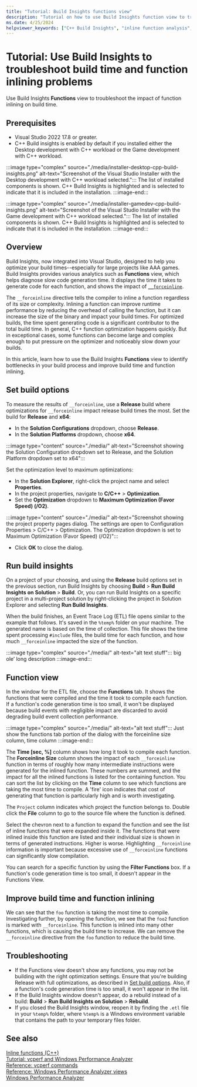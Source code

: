 ```yaml
---
title: "Tutorial: Build Insights functions view"
description: "Tutorial on how to use Build Insights function view to troubleshoot build time and forceinlines function inlining costs."
ms.date: 4/25/2024
helpviewer_keywords: ["C++ Build Insights", "inline function analysis", "build time analysis", "__forceinline analysis", "inlines analysis"]
---
```

# Tutorial: Use Build Insights to troubleshoot build time and function inlining problems

Use Build Insights **Functions** view to troubleshoot the impact of function inlining on build time.

## Prerequisites

- Visual Studio 2022 17.8 or greater.
- C++ Build insights is enabled by default if you installed either the Desktop development with C++ workload or the Game development with C++ workload.

:::image type="complex" source="./media/installer-desktop-cpp-build-insights.png" alt-text="Screenshot of the Visual Studio Installer with the Desktop development with C++ workload selected.":::
The list of installed components is shown. C++ Build Insights is highlighted and is selected to indicate that it is included in the installation.
:::image-end:::

:::image type="complex" source="./media/installer-gamedev-cpp-build-insights.png" alt-text="Screenshot of the Visual Studio Installer with the Game development with C++ workload selected.":::
The list of installed components is shown. C++ Build Insights is highlighted and is selected to indicate that it is included in the installation.
:::image-end:::

## Overview

Build Insights, now integrated into Visual Studio, designed to help you optimize your build times--especially for large projects like AAA games. Build Insights provides various analytics such as **Functions** view, which helps diagnose slow code generation time. It displays the time it takes to generate code for each function, and shows the impact of [`__forceinline`](../../cpp/inline-functions-cpp.md#inline-__inline-and-__forceinline).

The `__forceinline` directive tells the compiler to inline a function regardless of its size or complexity. Inlining a function can improve runtime performance by reducing the overhead of calling the function, but it can increase the size of the binary and impact your build times. For optimized builds, the time spent generating code is a significant contributor to the total build time. In general, C++ function optimization happens quickly. But in exceptional cases, some functions can become large and complex enough to put pressure on the optimizer and noticeably slow down your builds.

In this article, learn how to use the Build Insights **Functions** view to identify bottlenecks in your build process and improve build time and function inlining.

## Set build options

To measure the results of `__forceinline`, use a **Release** build where optimizations for `__forceinline` impact release build times the most. Set the build for **Release** and **x64**:

- In the **Solution Configurations** dropdown, choose **Release**.
- In the **Solution Platforms** dropdown, choose **x64**.

:::image type="content" source="./media/" alt-text="Screenshot showing the Solution Configuration dropdown set to Release, and the Solution Platform dropdown set to x64":::

Set the optimization level to maximum optimizations:

- In the **Solution Explorer**, right-click the project name and select **Properties**.
- In the project properties, navigate to **C/C++** > **Optimization**.
- Set the **Optimization** dropdown to **Maximum Optimization (Favor Speed) (/O2)**.

:::image type="content" source="./media/" alt-text="Screenshot showing the project property pages dialog. The settings are open to Configuration Properties > C/C++ > Optimization. The Optimization dropdown is set to Maximum Optimization (Favor Speed) (/O2)":::

- Click **OK** to close the dialog.

## Run build insights 

On a project of your choosing, and using the **Release** build options set in the previous section, run Build Insights by choosing **Build** > **Run Build Insights on Solution** > **Build**. Or, you can run Build Insights on a specific project in a multi-project solution by right-clicking the project in Solution Explorer and selecting **Run Build Insights**.

When the build finishes, an Event Trace Log (ETL) file opens similar to the example that follows. It's saved in the `%temp%` folder on your machine. The generated name is based on the time of collection. This file shows the time spent processing `#include` files, the build time for each function, and how much `__forceinline` impacted the size of the function.

:::image type="complex" source="./media/" alt-text="alt text stuff":::
big ole’ long description
:::image-end:::

## Function view

In the window for the ETL file, choose the **Functions** tab. It shows the functions that were compiled and the time it took to compile each function. If a function's code generation time is too small, it won't be displayed because build events with negligible impact are discarded to avoid degrading build event collection performance.

:::image type="complex" source="./media/" alt-text="alt text stuff":::
Just show the functions tab portion of the dialog with the forceinline size column, time column
:::image-end:::

The **Time [sec, %]** column shows how long it took to compile each function. The **Forceinline Size** column shows the impact of each `__forceinline` function in terms of roughly how many intermediate instructions were generated for the inlined function. These numbers are summed, and the impact for all the inlined functions is listed for the containing function. You can sort the list by clicking on the **Time** column to see which functions are taking the most time to compile. A 'fire' icon indicates that cost of generating that function is particularly high and is worth investigating.

The `Project` column indicates which project the function belongs to. Double click the **File** column to go to the source file where the function is defined.

Select the chevron next to a function to expand the function and see the list of inline functions that were expanded inside it. The functions that were inlined inside this function are listed and their individual size is shown in terms of generated instructions. Higher is worse. Highlighting `__forceinline` information is important because excessive use of `__forceinline` functions can significantly slow compilation.

You can search for a specific function by using the **Filter Functions** box. If a function's code generation time is too small, it doesn't appear in the Functions View.

## Improve build time and function inlining

We can see that the `foo` function is taking the most time to compile. Investigating further, by opening the function, we see that the `foo2` function is marked with `__forceinline`. This function is inlined into many other functions, which is causing the build time to increase. We can remove the `__forceinline` directive from the `foo` function to reduce the build time.

## Troubleshooting

- If the Functions view doesn't show any functions, you may not be building with the right optimization settings. Ensure that you're building Release with full optimizations, as described in [Set build options](#set-build-options). Also, if a function's code generation time is too small, it won't appear in the list.
- If the Build Insights window doesn't appear, do a rebuild instead of a build: **Build** > **Run Build Insights on Solution** > **Rebuild**.
- If you closed the Build Insights window, reopen it by finding the `.etl` file in your `%temp%` folder, where `%temp%` is a Windows environment variable that contains the path to your temporary files folder.

## See also

[Inline functions (C++)](../../cpp/inline-functions-cpp.md)\
[Tutorial: vcperf and Windows Performance Analyzer](vcperf-and-wpa.md)\
[Reference: vcperf commands](../reference/vcperf-commands.md)\
[Reference: Windows Performance Analyzer views](../reference/wpa-views.md)\
[Windows Performance Analyzer](/windows-hardware/test/wpt/windows-performance-analyzer)
